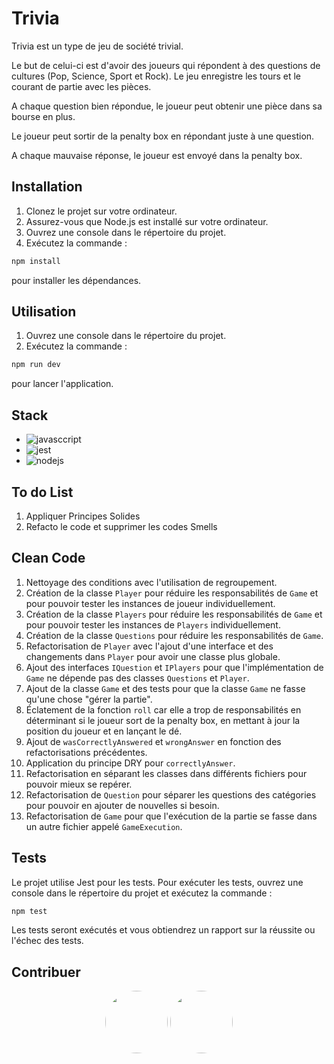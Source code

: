 # Trivia

Trivia est un type de jeu de société trivial.

Le but de celui-ci est d'avoir des joueurs qui répondent à des questions de cultures (Pop, Science, Sport et Rock). Le jeu enregistre les tours et le courant de partie avec les pièces.

A chaque question bien répondue, le joueur peut obtenir une pièce dans sa bourse en plus.

Le joueur peut sortir de la penalty box en répondant juste à une question.

A chaque mauvaise réponse, le joueur est envoyé dans la penalty box.

## Installation

1. Clonez le projet sur votre ordinateur.
2. Assurez-vous que Node.js est installé sur votre ordinateur.
3. Ouvrez une console dans le répertoire du projet.
4. Exécutez la commande :

```sh
npm install
```

pour installer les dépendances.

## Utilisation

1. Ouvrez une console dans le répertoire du projet.
2. Exécutez la commande :

```sh
npm run dev
```

pour lancer l'application.

## Stack

-  ![javasccript](https://img.shields.io/badge/JavaScript-ES6+-yellow?style=for-the-badge&logo=javascript)
-  ![jest](https://img.shields.io/badge/Jest-24.9.0-yellowgreen?style=for-the-badge&logo=jest)
-  ![nodejs](https://img.shields.io/badge/Node.js-v14.17.5-green?style=for-the-badge&logo=node.js)

## To do List

1. Appliquer Principes Solides
2. Refacto le code et supprimer les codes Smells

## Clean Code

1. Nettoyage des conditions avec l'utilisation de regroupement.
2. Création de la classe `Player` pour réduire les responsabilités de `Game` et pour pouvoir tester les instances de joueur individuellement.
3. Création de la classe `Players` pour réduire les responsabilités de `Game` et pour pouvoir tester les instances de `Players` individuellement.
4. Création de la classe `Questions` pour réduire les responsabilités de `Game`.
5. Refactorisation de `Player` avec l'ajout d'une interface et des changements dans `Player` pour avoir une classe plus globale.
6. Ajout des interfaces `IQuestion` et `IPlayers` pour que l'implémentation de `Game` ne dépende pas des classes `Questions` et `Player`.
7. Ajout de la classe `Game` et des tests pour que la classe `Game` ne fasse qu'une chose "gérer la partie".
8. Éclatement de la fonction `roll` car elle a trop de responsabilités en déterminant si le joueur sort de la penalty box, en mettant à jour la position du joueur et en lançant le dé.
9. Ajout de `wasCorrectlyAnswered` et `wrongAnswer` en fonction des refactorisations précédentes.
10.   Application du principe DRY pour `correctlyAnswer`.
11.   Refactorisation en séparant les classes dans différents fichiers pour pouvoir mieux se repérer.
12.   Refactorisation de `Question` pour séparer les questions des catégories pour pouvoir en ajouter de nouvelles si besoin.
13.   Refactorisation de `Game` pour que l'exécution de la partie se fasse dans un autre fichier appelé `GameExecution`.

## Tests

Le projet utilise Jest pour les tests. Pour exécuter les tests, ouvrez une console dans le répertoire du projet et exécutez la commande :

```sh
npm test
```

Les tests seront exécutés et vous obtiendrez un rapport sur la réussite ou l'échec des tests.

## Contribuer

<div align=center>

<img src="https://github.com/Luffysonic.png" width="100" style="border-radius: 50%">
<img src="https://github.com/Gabou33140.png" width="100" style="border-radius: 50%">

</div>
